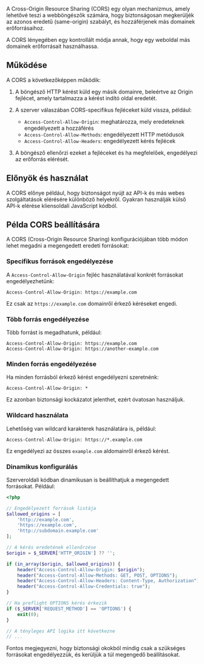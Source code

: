 A Cross-Origin Resource Sharing (CORS) egy olyan mechanizmus, amely lehetővé teszi a webböngészők számára, hogy biztonságosan megkerüljék az azonos eredetű (same-origin) szabályt, és hozzáférjenek más domainek erőforrásaihoz.

A CORS lényegében egy kontrollált módja annak, hogy egy weboldal más domainek erőforrásait használhassa.
## Működése

A CORS a következőképpen működik:

1. A böngésző HTTP kérést küld egy másik domainre, beleértve az Origin fejlécet, amely tartalmazza a kérést indító oldal eredetét.

2. A szerver válaszában CORS-specifikus fejléceket küld vissza, például:
   - `Access-Control-Allow-Origin`: meghatározza, mely eredeteknek engedélyezett a hozzáférés
   - `Access-Control-Allow-Methods`: engedélyezett HTTP metódusok
   - `Access-Control-Allow-Headers`: engedélyezett kérés fejlécek

3. A böngésző ellenőrzi ezeket a fejléceket és ha megfelelőek, engedélyezi az erőforrás elérését.

## Előnyök és használat

A CORS előnye például, hogy biztonságot nyújt az API-k és más webes szolgáltatások elérésére különböző helyekről. Gyakran használják külső API-k elérése kliensoldali JavaScript kódból.

## Példa CORS beállítására

A CORS (Cross-Origin Resource Sharing) konfigurációjában több módon lehet megadni a megengedett eredeti forrásokat:

### Specifikus források engedélyezése

A `Access-Control-Allow-Origin` fejléc használatával konkrét forrásokat engedélyezhetünk:

```
Access-Control-Allow-Origin: https://example.com
```

Ez csak az `https://example.com` domainről érkező kéréseket engedi.

### Több forrás engedélyezése

Több forrást is megadhatunk, például:

```
Access-Control-Allow-Origin: https://example.com
Access-Control-Allow-Origin: https://another-example.com
```

### Minden forrás engedélyezése

Ha minden forrásból érkező kérést engedélyezni szeretnénk:

```
Access-Control-Allow-Origin: *
```

Ez azonban biztonsági kockázatot jelenthet, ezért óvatosan használjuk.

### Wildcard használata

Lehetőség van wildcard karakterek használatára is, például:

```
Access-Control-Allow-Origin: https://*.example.com
```

Ez engedélyezi az összes `example.com` aldomainről érkező kérést.

### Dinamikus konfigurálás

Szerveroldali kódban dinamikusan is beállíthatjuk a megengedett forrásokat. Például:

```php
<?php

// Engedélyezett források listája
$allowed_origins = [
    'http://example.com',
    'https://example.com',
    'http://subdomain.example.com'
];

// A kérés eredetének ellenőrzése
$origin = $_SERVER['HTTP_ORIGIN'] ?? '';

if (in_array($origin, $allowed_origins)) {
    header("Access-Control-Allow-Origin: $origin");
    header("Access-Control-Allow-Methods: GET, POST, OPTIONS");
    header("Access-Control-Allow-Headers: Content-Type, Authorization");
    header("Access-Control-Allow-Credentials: true");
}

// Ha preflight OPTIONS kérés érkezik
if ($_SERVER['REQUEST_METHOD'] == 'OPTIONS') {
    exit(0);
}

// A tényleges API logika itt következne
// ...
```

Fontos megjegyezni, hogy biztonsági okokból mindig csak a szükséges forrásokat engedélyezzük, és kerüljük a túl megengedő beállításokat.